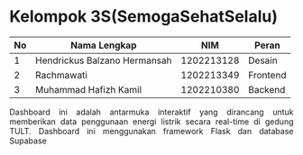 # Kelompok 3S(SemogaSehatSelalu)

| No | Nama Lengkap                | NIM           | Peran     | 
|----|-----------------------------|---------------|-----------|
| 1 | Hendrickus Balzano Hermansah | 1202213128    | Desain    | 
| 2 | Rachmawati                   | 1202213349    | Frontend  | 
| 3 | Muhammad Hafizh Kamil        | 1202210380    | Backend   |  

<p align="justify">
Dashboard ini adalah antarmuka interaktif yang dirancang untuk memberikan data penggunaan energi listrik secara real-time di gedung TULT. Dashboard ini menggunakan framework Flask dan database Supabase</p>
